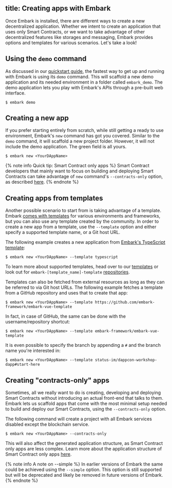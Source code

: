 title: Creating apps with Embark
---

Once Embark is installed, there are different ways to create a new decentralized application. Whether we intent to create an application that uses only Smart Contracts, or we want to take advantage of other decentralized features like storages and messaging, Embark provides options and templates for various scenarios. Let's take a look!

## Using the `demo` command

As discussed in our [quickstart guide](quick-start.html), the fastest way to get up and running with Embark is using its `demo` command. This will scaffold a new demo application and its needed environment in a folder called `embark_demo`. The demo application lets you play with Embark's APIs through a pre-built web interface.

<pre><code class="shell">$ embark demo</code></pre>

## Creating a new app

If you prefer starting entirely from scratch, while still getting a ready to use environment, Embark's `new` command has got you covered. Similar to the `demo` command, it will scaffold a new project folder. However, it will not include the demo application. The green field is all yours.

<pre><code class="shell">$ embark new &lt;YourDAppName&gt;
</code></pre>

{% note info Quick tip: Smart Contract only apps %}
Smart Contract developers that mainly want to focus on building and deploying Smart Contracts can take advantage of `new` command's `--contracts-only` option, as described [here](create_project.html#Creating-“contracts-only”-apps).
{% endnote %}

## Creating apps from templates

Another possible scenario to start from is taking advantage of a template. Embark [comes with templates](/templates) for various environments and frameworks, but you can also use any template created by the community. In order to create a new app from a template, use the `--template` option and either specify a supported template name, or a Git host URL.

The following example creates a new application from [Embark's TypeScript template](https://github.com/embark-framework/embark-typescript-template):

<pre><code class="shell">$ embark new &lt;YourDAppName&gt; --template typescript</code></pre>

To learn more about supported templates, head over to our [templates](/templates) or look out for `embark-[template_name]-template` [repositories](https://github.com/embark-framework?utf8=%E2%9C%93&q=template&type=&language=). 

Templates can also be fetched from external resources as long as they can be referred to via Git host URLs. The following example fetches a template from a GitHub repository and uses that to create that app:

<pre><code class="shell">$ embark new &lt;YourDAppName&gt; --template https://github.com/embark-framework/embark-vue-template</code></pre>

In fact, in case of GitHub, the same can be done with the username/repository shortcut:

<pre><code class="shell">$ embark new &lt;YourDAppName&gt; --template embark-framework/embark-vue-template</code></pre>

It is even possible to specify the branch by appending a `#` and the branch name you're interested in:

<pre><code class="shell">$ embark new &lt;YourDAppName&gt; --template status-im/dappcon-workshop-dapp#start-here</code></pre>

## Creating "contracts-only" apps

Sometimes, all we really want to do is creating, developing and deploying Smart Contracts without introducing an actual front-end that talks to them. Embark lets us scaffold apps that come with the most minimal setup needed to build and deploy our Smart Contracts, using the `--contracts-only` option.

The following command will create a project with all Embark services disabled except the blockchain service.

<pre><code class="shell">$ embark new &lt;YourDAppName&gt; --contracts-only</code></pre>

This will also affect the generated application structure, as Smart Contract only apps are less complex. Learn more about the application structure of Smart Contract only apps [here](structure.html#Simple-template-structure).

{% note info A note on --simple %}
In earlier versions of Embark the same could be achieved using the `--simple` option. This option is still supported but will be deprecated and likely be removed in future versions of Embark.
{% endnote %}

